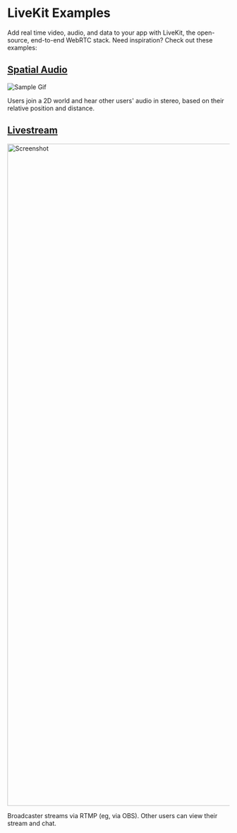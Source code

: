 # LiveKit Examples

Add real time video, audio, and data to your app with LiveKit, the open-source, end-to-end WebRTC stack. Need inspiration? Check out these examples:

## [Spatial Audio](https://github.com/livekit-examples/spatial-audio)

![Sample Gif](https://user-images.githubusercontent.com/8453967/221318613-861215da-1d71-492e-979f-dc7f18cb5c7f.gif)

Users join a 2D world and hear other users' audio in stereo, based on their relative position and distance.

## [Livestream](https://github.com/livekit-examples/livestream)

<img width="1498" alt="Screenshot" src="https://user-images.githubusercontent.com/304392/218794329-94641d24-461b-4c3d-b33e-0d2b3ef8fcc1.png" />

Broadcaster streams via RTMP (eg, via OBS). Other users can view their stream and chat.
